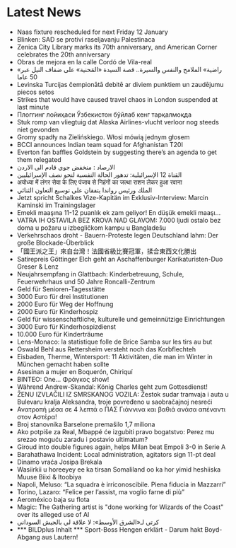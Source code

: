 # Latest News
-  Naas fixture rescheduled for next Friday 12 January
-  Blinken: SAD se protivi raseljavanju Palestinaca
-  Zenica City Library marks its 70th anniversary, and American Corner celebrates the 20th anniversary
-  Obras de mejora en la calle Cordó de Vila-real
-  «راضية» الملامح والنفس والسيرة.. قصة السيدة «المَحنية» على ضفاف النيل عبر 50 عاما
-  Levinska Turcijas čempionātā debitē ar diviem punktiem un zaudējumu piecos setos
-  Strikes that would have caused travel chaos in London suspended at last minute
-  Плоггинг лойиҳаси Ўзбекистон бўйлаб кенг тарқалмоқда
-  Stuk romp van vliegtuig dat Alaska Airlines-vlucht verloor nog steeds niet gevonden
-  Gromy spadły na Zielińskiego. Włosi mówią jednym głosem
-  BCCI announces Indian team squad for Afghanistan T20I
-  Everton fan baffles Goldstein by suggesting there’s an agenda to get them relegated
-  الارصاد : منخفض جوي قادم الى الاردن
-  القناة 12 الإسرائيلية: تدهور الحالة النفسية لنحو نصف الإسرائيليين
-  अयोध्या में लंगर सेवा के लिए पंजाब से निहंगों का जत्था राशन लेकर हुआ रवाना
-  الملك ورئيس رواندا يتفقان على توسيع التعاون الثنائي
-  Jetzt spricht Schalkes Vize-Kapitän im Exklusiv-Interview: Marcin Kaminski im Trainingslager
-  Emekli maaşına 11-12 puanlık ek zam geliyor! En düşük emekli maaşı...
-  VATRA IH OSTAVILA BEZ KROVA NAD GLAVOM: 7.000 ljudi ostalo bez doma u požaru u izbegličkom kampu u Bangladešu
-  Verkehrschaos droht - Bauern-Proteste legen Deutschland lahm: Der große Blockade-Überblick
-  「國王派之王」來自台灣！法國省級比賽冠軍，揉合東西文化勝出
-  Satirepreis Göttinger Elch geht an Aschaffenburger Karikaturisten-Duo Greser & Lenz
-  Neujahrsempfang in Glattbach: Kinderbetreuung, Schule, Feuerwehrhaus und 50 Jahre Roncalli-Zentrum
-  Geld für Senioren-Tagesstätte
-  3000 Euro für drei Institutionen
-  2000 Euro für Weg der Hoffnung
-  2000 Euro für Kinderhospiz
-  Geld für wissenschaftliche, kulturelle und gemeinnützige Einrichtungen
-  3000 Euro für Kinderhospizdienst
-  10.000 Euro für Kinderträume
-  Lens-Monaco: la statistique folle de Brice Samba sur les tirs au but
-  Oswald Behl aus Rettersheim versteht noch das Korbflechteh
-  Eisbaden, Therme, Wintersport: 11 Aktivitäten, die man im Winter in München gemacht haben sollte
-  Asesinan a mujer en Boquerón, Chiriquí
-  BINTEO: One… Φράγκος show!
-  Während Andrew-Skandal: König Charles geht zum Gottesdienst!
-  ŽENU IZVLAČILI IZ SMRSKANOG VOZILA: Žestok sudar tramvaja i auta u Bulevaru kralja Aleksandra, troje povređeno u saobračajnoj nesreći
-  Ανατροπή μέσα σε 4 λεπτά ο ΠΑΣ Γιάννινα και βαθιά ανάσα απέναντι στον Αστέρα!
-  Broj stanovnika Barselone premašilo 1,7 miliona
-  Ako potpiše za Real, Mbappé će izgubiti pravo bogatstvo: Perez mu srezao moguću zaradu i postavio ultimatum?
-  Giroud into double figures again, helps Milan beat Empoli 3-0 in Serie A
-  Barahathawa Incident: Local administration, agitators sign 11-pt deal
-  Dinamo vraća Josipa Brekala
-  Wasiirkii u horeeyey ee ka tirsan Somaliland oo ka hor yimid heshiiska Muuse Biixi & Itoobiya
-  Napoli, Meluso: “La squadra è irriconoscibile. Piena fiducia in Mazzarri”
-  Torino, Lazaro: “Felice per l’assist, ma voglio farne di più”
-  Aeroméxico baja su flota
-  Magic: The Gathering artist is "done working for Wizards of the Coast" over its alleged use of AI
-  كرتي لـ«الشرق الأوسط»: لا علاقة لي بالجيش السوداني
-  *** BILDplus Inhalt *** Sport-Boss Hengen erklärt - Darum hakt Boyd-Abgang aus Lautern!
